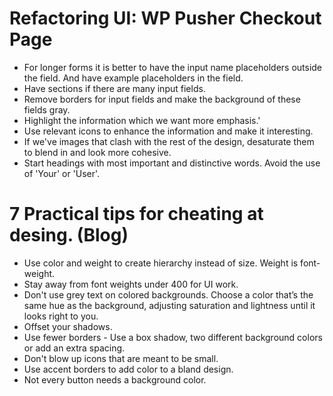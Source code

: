 # Refactoring UI: WP Pusher Checkout Page
* For longer forms it is better to have the input name placeholders outside the field. And have example placeholders in the field.
* Have sections if there are many input fields.
* Remove borders for input fields and make the background of these fields gray.
* Highlight the information which we want more emphasis.'
* Use relevant icons to enhance the information and make it interesting.
* If we've images that clash with the rest of the design, desaturate them to blend in and look more cohesive.
* Start headings with most important and distinctive words. Avoid the use of 'Your' or 'User'.

# 7 Practical tips for cheating at desing. (Blog)
* Use color and weight to create hierarchy instead of size. Weight is font-weight. 
* Stay away from font weights under 400 for UI work.
* Don't use grey text on colored backgrounds. Choose a color that’s the same hue as the background, adjusting saturation and lightness until it looks right to you.
* Offset your shadows.
* Use fewer borders - Use a box shadow, two different background colors or add an extra spacing.
* Don't blow up icons that are meant to be small.
* Use accent borders to add color to a bland design.
* Not every button needs a background color.